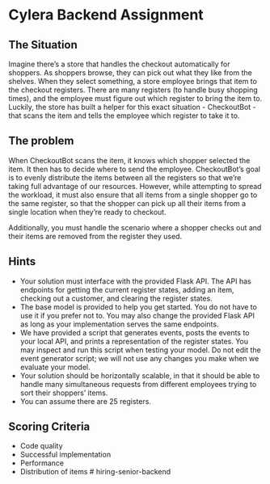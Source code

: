 # Cylera Backend Assignment

## The Situation

Imagine there’s a store that handles the checkout automatically for shoppers. As shoppers browse, they can pick out what they like from the shelves. When they select something, a store employee brings that item to the checkout registers. There are many registers (to handle busy shopping times), and the employee must figure out which register to bring the item to. Luckily, the store has built a helper for this exact situation - CheckoutBot - that scans the item and tells the employee which register to take it to.

## The problem

When CheckoutBot scans the item, it knows which shopper selected the item. It then has to decide where to send the employee. CheckoutBot’s goal is to evenly distribute the items between all the registers so that we’re taking full advantage of our resources. However, while attempting to spread the workload, it must also ensure that all items from a single shopper go to the same register, so that the shopper can pick up all their items from a single location when they’re ready to checkout.

Additionally, you must handle the scenario where a shopper checks out and their items are removed from the register they used.

## Hints

- Your solution must interface with the provided Flask API. The API has endpoints for getting the current register states, adding an item, checking out a customer, and clearing the register states.
- The base model is provided to help you get started. You do not have to use it if you prefer not to. You may also change the provided Flask API as long as your implementation serves the same endpoints.
- We have provided a script that generates events, posts the events to your local API, and prints a representation of the register states. You may inspect and run this script when testing your model. Do not edit the event generator script; we will not use any changes you make when we evaluate your model.
- Your solution should be horizontally scalable, in that it should be able to handle many simultaneous requests from different employees trying to sort their shoppers’ items.
- You can assume there are 25 registers.

## Scoring Criteria

- Code quality
- Successful implementation
- Performance
- Distribution of items
#   h i r i n g - s e n i o r - b a c k e n d  
 